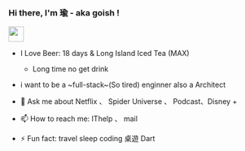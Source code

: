 ### Hi there, I'm 瑜 - aka goish !

<!--
**goish135/goish135** is a ✨ _special_ ✨ repository because its `README.md` (this file) appears on your GitHub profile.

Here are some ideas to get you started:

- 🔭 I’m currently working on ...
- 🌱 I’m currently learning ...
- 👯 I’m looking to collaborate on ...
- 🤔 I’m looking for help with ...
- 💬 Ask me about ...
- 📫 How to reach me: ...
- 😄 Pronouns: ...
- ⚡ Fun fact: ...
-->

 <img src="https://emojis.slackmojis.com/emojis/images/1593555389/9579/blob_excited.gif?1593555389" width="30"/>
 
- I Love Beer: 18 days & Long Island Iced Tea (MAX)
  - Long time no get drink  


- i want to be a ~full-stack~(So tired) enginner also a Architect
- 💬 Ask me about Netflix 、 Spider Universe 、 Podcast、Disney +
- 📫 How to reach me: IThelp 、 mail

- ⚡ Fun fact: travel sleep coding 桌遊 Dart
